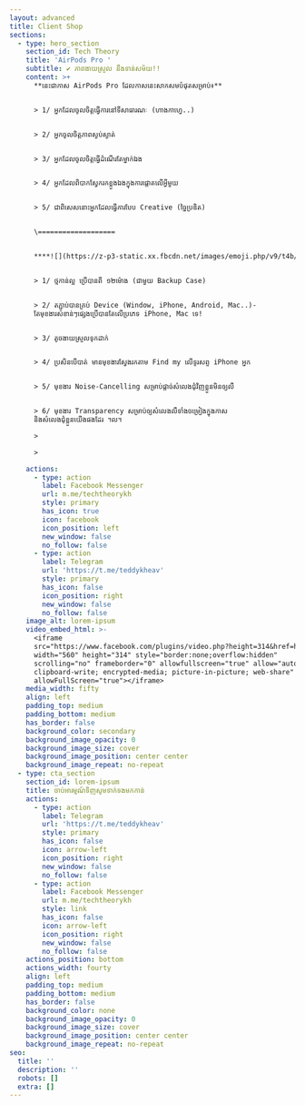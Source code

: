 ```yaml
---
layout: advanced
title: Client Shop
sections:
  - type: hero_section
    section_id: Tech Theory
    title: 'AirPods Pro '
    subtitle: ✔ ភាពងាយស្រួល នឹងទាន់សម័យ!!
    content: >+
      **នេះជាកាស AirPods Pro ដែលកាសនេះសាកសមបំផុតសម្រាប់៖**


      > 1/ អ្នកដែលចូលចិត្តធ្វើការនៅទីសាធារណៈ (ហាងកាហ្វេ..)


      > 2/ អ្នកចូលចិត្តភាពស្ងប់ស្ងាត់


      > 3/ អ្នកដែលចូលចិត្តធ្វើដំណើរតែម្នាក់ឯង


      > 4/ អ្នកដែលពិបាកស្វែករកខ្លួងឯងក្នុងការផ្តោតលើអ្វីមួយ


      > 5/ ជាពិសេសនោះអ្នកដែលធ្វើការបែប Creative (ច្នៃប្រឌិត)


      \===================


      ****![](https://z-p3-static.xx.fbcdn.net/images/emoji.php/v9/t4b/1/16/1f4dc.png)**មូលហេតុដែលអ្នកគួរមានវា៖**


      > 1/ ថ្មកាន់ល្អ ប្រើបានពី​ ១២ម៉ោង (ជាមួយ Backup Case)


      > 2/ តភ្ជាប់បានគ្រប់ Device (Window, iPhone, Android, Mac..)-
      តែមុខងារសំខាន់ៗផ្សេងប្រើបានតែលើប្រភេទ iPhone, Mac ទេ!


      > 3/ តូចងាយស្រួលទុកដាក់


      > 4/ ប្រសិនបើបាត់ មានមុខងារស្វែងរកតាម Find my លើទូរសព្ទ iPhone អ្នក


      > 5/ មុខងារ Noise-Cancelling សម្រាប់ផ្តាច់សំលេងជុំវិញខ្លួនមិនឲ្យលឺ


      > 6/ មុខងារ Transparency សម្រាប់ឲ្យសំលេងលឺទាំងចម្រៀងក្នុងកាស
      និងសំលេងជុំខ្លួនយើងផងដែរ ។ល។

      >

      >

    actions:
      - type: action
        label: Facebook Messenger
        url: m.me/techtheorykh
        style: primary
        has_icon: true
        icon: facebook
        icon_position: left
        new_window: false
        no_follow: false
      - type: action
        label: Telegram
        url: 'https://t.me/teddykheav'
        style: primary
        has_icon: false
        icon_position: right
        new_window: false
        no_follow: false
    image_alt: lorem-ipsum
    video_embed_html: >-
      <iframe
      src="https://www.facebook.com/plugins/video.php?height=314&href=https%3A%2F%2Fweb.facebook.com%2Ftechtheorykh%2Fvideos%2F1186678232104471%2F&show_text=false&width=560&t=0"
      width="560" height="314" style="border:none;overflow:hidden"
      scrolling="no" frameborder="0" allowfullscreen="true" allow="autoplay;
      clipboard-write; encrypted-media; picture-in-picture; web-share"
      allowFullScreen="true"></iframe>
    media_width: fifty
    align: left
    padding_top: medium
    padding_bottom: medium
    has_border: false
    background_color: secondary
    background_image_opacity: 0
    background_image_size: cover
    background_image_position: center center
    background_image_repeat: no-repeat
  - type: cta_section
    section_id: lorem-ipsum
    title: ចាប់អារម្មណ៍ទិញសូមទាក់ទងមកកាន់
    actions:
      - type: action
        label: Telegram
        url: 'https://t.me/teddykheav'
        style: primary
        has_icon: false
        icon: arrow-left
        icon_position: right
        new_window: false
        no_follow: false
      - type: action
        label: Facebook Messenger
        url: m.me/techtheorykh
        style: link
        has_icon: false
        icon: arrow-left
        icon_position: right
        new_window: false
        no_follow: false
    actions_position: bottom
    actions_width: fourty
    align: left
    padding_top: medium
    padding_bottom: medium
    has_border: false
    background_color: none
    background_image_opacity: 0
    background_image_size: cover
    background_image_position: center center
    background_image_repeat: no-repeat
seo:
  title: ''
  description: ''
  robots: []
  extra: []
---
```

